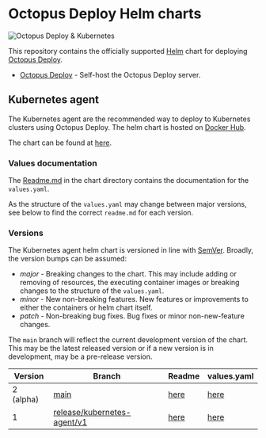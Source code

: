 # Octopus Deploy Helm charts

![Octopus Deploy & Kubernetes](octopus-kubernetes.png)

This repository contains the officially supported [Helm](https://helm.sh) chart for deploying [Octopus Deploy](https://octopus.com).

- [Octopus Deploy](https://github.com/OctopusDeploy/helm-charts/tree/main/charts/octopus-deploy) - Self-host the Octopus Deploy server.

## Kubernetes agent

The Kubernetes agent are the recommended way to deploy to Kubernetes clusters using Octopus Deploy. The helm chart is hosted on [Docker Hub](https://hub.docker.com/r/octopusdeploy/kubernetes-agent).

The chart can be found at [here](./charts/kubernetes-agent).

### Values documentation

The [Readme.md](./charts/kubernetes-agent/readme.md) in the chart directory contains the documentation for the `values.yaml`.

As the structure of the `values.yaml` may change between major versions, see below to find the correct `readme.md` for each version.

### Versions

The Kubernetes agent helm chart is versioned in line with [SemVer](https://semver.org/). Broadly, the version bumps can be assumed:

- *major* - Breaking changes to the chart. This may include adding or removing of resources, the executing container images or breaking changes to the structure of the `values.yaml`.
- *minor* - New non-breaking features. New features or improvements to either the containers or helm chart itself. 
- *patch* - Non-breaking bug fixes. Bug fixes or minor non-new-feature changes.

The `main` branch will reflect the current development version of the chart. This may be the latest released version or if a new version is in development, may be a pre-release version.


| Version   | Branch                                                                                                                               | Readme                                                                                                                  | values.yaml                                                                                                               |
| --------- | ------------------------------------------------------------------------------------------------------------------------------------ | ----------------------------------------------------------------------------------------------------------------------- | ------------------------------------------------------------------------------------------------------------------------- |
| 2 (alpha) | [main](./charts/kubernetes-agent)                                                                                                    | [here](./charts/kubernetes-agent/readme.md)                                                                             | [here](./charts/kubernetes-agent/values.yaml)                                                                             |
| 1         | [release/kubernetes-agent/v1](https://github.com/OctopusDeploy/helm-charts/tree/release/kubernetes-agent/v1/charts/kubernetes-agent) | [here](https://github.com/OctopusDeploy/helm-charts/blob/release/kubernetes-agent/v1/charts/kubernetes-agent/README.md) | [here](https://github.com/OctopusDeploy/helm-charts/blob/release/kubernetes-agent/v1/charts/kubernetes-agent/values.yaml) |